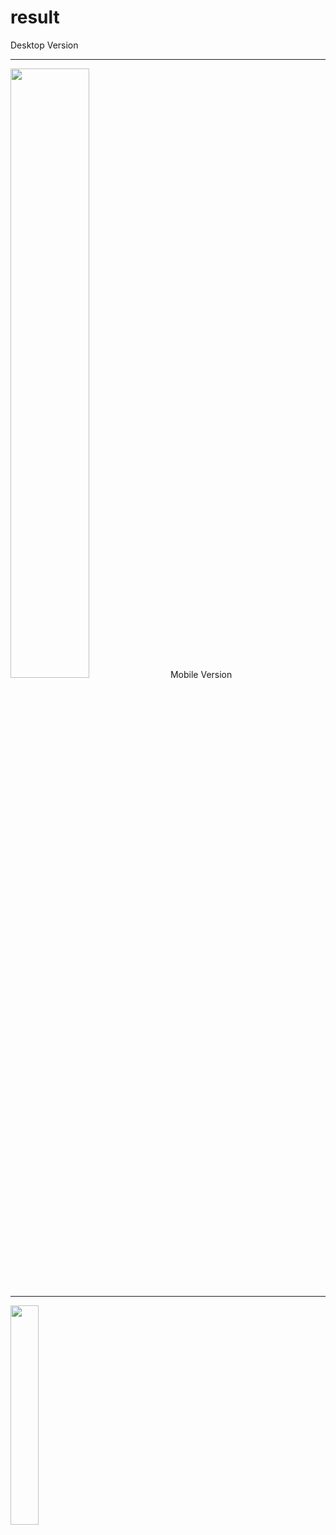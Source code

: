 # result

Desktop Version<hr>
<img src="https://user-images.githubusercontent.com/125374974/224393040-573a812e-835e-412e-9acf-2df38c430948.png" width="50%">
Mobile Version <hr>
<img src="https://user-images.githubusercontent.com/125374974/224393458-da610ff1-52cb-4295-ad20-eab743fe2f14.png" width="30%">

